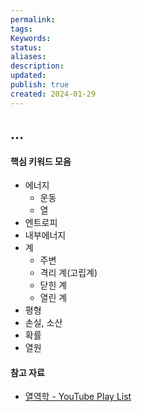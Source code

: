 ```yaml
---
permalink: 
tags: 
Keywords: 
status: 
aliases: 
description:  
updated:
publish: true
created: 2024-01-29
---
```



## ...

#### 핵심 키워드 모음

- 에너지
	- 운동
	- 열
- 엔트로피
- 내부에너지
- 계
	- 주변
	- 격리 계(고립계)
	- 닫힌 계
	- 열린 계
- 평형
- 손실, 소산
- 확률
- 열원

#### 참고 자료
- [열역학 - YouTube Play List](https://www.youtube.com/playlist?list=PLP9qX59UDG6FbMvmXlYwFYbzSe8jB4paz)